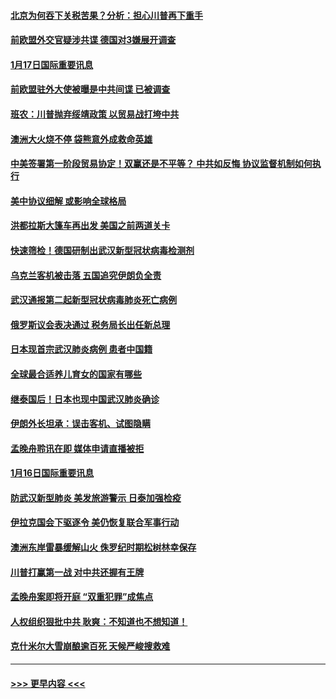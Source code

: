 #### [北京为何吞下关税苦果？分析：担心川普再下重手](../pages/prog202/a102754783.md?t=01171911) 
#### [前欧盟外交官疑涉共谍 德国对3嫌展开调查](../pages/prog202/a102754805.md?t=01171911) 
#### [1月17日国际重要讯息](../pages/prog202/a102754803.md?t=01171911) 
#### [前欧盟驻外大使被曝是中共间谍 已被调查](../pages/prog202/a102754719.md?t=01171911) 
#### [班农：川普抛弃绥靖政策 以贸易战打垮中共](../pages/prog202/a102754679.md?t=01171911) 
#### [澳洲大火烧不停 袋熊意外成救命英雄](../pages/prog202/a102754614.md?t=01171911) 
#### [中美签署第一阶段贸易协定！双赢还是不平等？ 中共如反悔 协议监督机制如何执行](../pages/prog202/a102754464.md?t=01171911) 
#### [美中协议细解 或影响全球格局](../pages/prog202/a102754450.md?t=01171911) 
#### [洪都拉斯大篷车再出发 美国之前两道关卡](../pages/prog202/a102754430.md?t=01171911) 
#### [快速筛检！德国研制出武汉新型冠状病毒检测剂](../pages/prog202/a102754330.md?t=01171911) 
#### [乌克兰客机被击落 五国追究伊朗负全责](../pages/prog202/a102754374.md?t=01171911) 
#### [武汉通报第二起新型冠状病毒肺炎死亡病例](../pages/prog202/a102754298.md?t=01171911) 
#### [俄罗斯议会表决通过 税务局长出任新总理](../pages/prog202/a102754288.md?t=01171911) 
#### [日本现首宗武汉肺炎病例 患者中国籍](../pages/prog202/a102754250.md?t=01171911) 
#### [全球最合适养儿育女的国家有哪些](../pages/prog202/a102754198.md?t=01171911) 
#### [继泰国后！日本也现中国武汉肺炎确诊](../pages/prog202/a102754064.md?t=01171911) 
#### [伊朗外长坦承：误击客机、试图隐瞒](../pages/prog202/a102754062.md?t=01171911) 
#### [孟晚舟聆讯在即 媒体申请直播被拒](../pages/prog202/a102754058.md?t=01171911) 
#### [1月16日国际重要讯息](../pages/prog202/a102754054.md?t=01171911) 
#### [防武汉新型肺炎 美发旅游警示 日泰加强检疫](../pages/prog202/a102753986.md?t=01171911) 
#### [伊拉克国会下驱逐令 美仍恢复联合军事行动](../pages/prog202/a102753975.md?t=01171911) 
#### [澳洲东岸雷暴缓解山火 侏罗纪时期松树林幸保存](../pages/prog202/a102753943.md?t=01171911) 
#### [川普打赢第一战 对中共还握有王牌](../pages/prog202/a102753874.md?t=01171911) 
#### [孟晚舟案即将开庭 “双重犯罪”成焦点](../pages/prog202/a102753891.md?t=01171911) 
#### [人权组织狠批中共 耿爽：不知道也不想知道！](../pages/prog202/a102753872.md?t=01171911) 
#### [克什米尔大雪崩酿逾百死 天候严峻搜救难](../pages/prog202/a102753837.md?t=01171911) 

----
#### [ >>> 更早内容 <<< ](../indexes/prog202-earlier.md)
